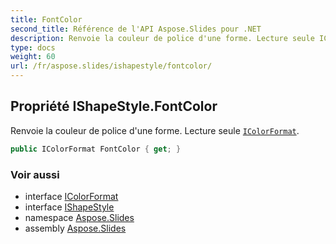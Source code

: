```yaml
---
title: FontColor
second_title: Référence de l'API Aspose.Slides pour .NET
description: Renvoie la couleur de police d'une forme. Lecture seule IColorFormat aspose.slides/icolorformat.
type: docs
weight: 60
url: /fr/aspose.slides/ishapestyle/fontcolor/
---
```


## Propriété IShapeStyle.FontColor

Renvoie la couleur de police d'une forme. Lecture seule [`IColorFormat`](../../icolorformat).

```csharp
public IColorFormat FontColor { get; }
```

### Voir aussi

* interface [IColorFormat](../../icolorformat)
* interface [IShapeStyle](../../ishapestyle)
* namespace [Aspose.Slides](../../ishapestyle)
* assembly [Aspose.Slides](../../../)

<!-- NE PAS ÉDITER : généré par xmldocmd pour Aspose.Slides.dll -->
